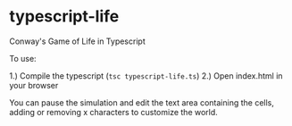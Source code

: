 # typescript-life
Conway's Game of Life in Typescript

To use:

1.) Compile the typescript (`tsc typescript-life.ts`)
2.) Open index.html in your browser

You can pause the simulation and edit the text area containing the cells, adding or removing x characters to customize the world.